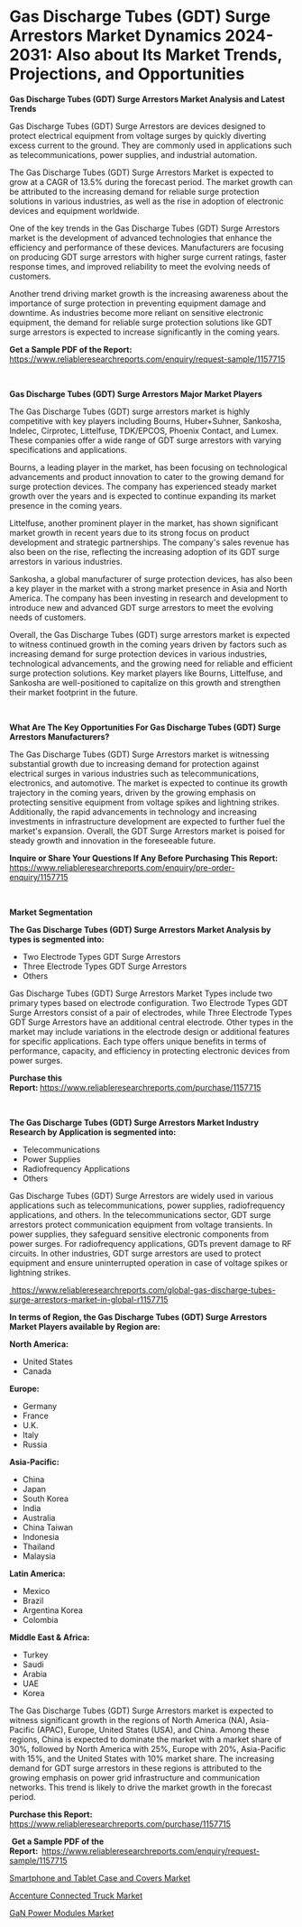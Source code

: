 <p><h1>Gas Discharge Tubes (GDT) Surge Arrestors Market Dynamics 2024-2031: Also about Its Market Trends, Projections, and Opportunities</h1></p><p><strong>Gas Discharge Tubes (GDT) Surge Arrestors Market Analysis and Latest Trends</strong></p>
<p><p>Gas Discharge Tubes (GDT) Surge Arrestors are devices designed to protect electrical equipment from voltage surges by quickly diverting excess current to the ground. They are commonly used in applications such as telecommunications, power supplies, and industrial automation.</p><p>The Gas Discharge Tubes (GDT) Surge Arrestors Market is expected to grow at a CAGR of 13.5% during the forecast period. The market growth can be attributed to the increasing demand for reliable surge protection solutions in various industries, as well as the rise in adoption of electronic devices and equipment worldwide.</p><p>One of the key trends in the Gas Discharge Tubes (GDT) Surge Arrestors market is the development of advanced technologies that enhance the efficiency and performance of these devices. Manufacturers are focusing on producing GDT surge arrestors with higher surge current ratings, faster response times, and improved reliability to meet the evolving needs of customers.</p><p>Another trend driving market growth is the increasing awareness about the importance of surge protection in preventing equipment damage and downtime. As industries become more reliant on sensitive electronic equipment, the demand for reliable surge protection solutions like GDT surge arrestors is expected to increase significantly in the coming years.</p></p>
<p><strong>Get a Sample PDF of the Report:&nbsp;</strong> <a href="https://www.reliableresearchreports.com/enquiry/request-sample/1157715">https://www.reliableresearchreports.com/enquiry/request-sample/1157715</a></p>
<p>&nbsp;</p>
<p><strong>Gas Discharge Tubes (GDT) Surge Arrestors Major Market Players</strong></p>
<p><p>The Gas Discharge Tubes (GDT) surge arrestors market is highly competitive with key players including Bourns, Huber+Suhner, Sankosha, Indelec, Cirprotec, Littelfuse, TDK/EPCOS, Phoenix Contact, and Lumex. These companies offer a wide range of GDT surge arrestors with varying specifications and applications.</p><p>Bourns, a leading player in the market, has been focusing on technological advancements and product innovation to cater to the growing demand for surge protection devices. The company has experienced steady market growth over the years and is expected to continue expanding its market presence in the coming years.</p><p>Littelfuse, another prominent player in the market, has shown significant market growth in recent years due to its strong focus on product development and strategic partnerships. The company's sales revenue has also been on the rise, reflecting the increasing adoption of its GDT surge arrestors in various industries.</p><p>Sankosha, a global manufacturer of surge protection devices, has also been a key player in the market with a strong market presence in Asia and North America. The company has been investing in research and development to introduce new and advanced GDT surge arrestors to meet the evolving needs of customers.</p><p>Overall, the Gas Discharge Tubes (GDT) surge arrestors market is expected to witness continued growth in the coming years driven by factors such as increasing demand for surge protection devices in various industries, technological advancements, and the growing need for reliable and efficient surge protection solutions. Key market players like Bourns, Littelfuse, and Sankosha are well-positioned to capitalize on this growth and strengthen their market footprint in the future.</p></p>
<p>&nbsp;</p>
<p><strong>What Are The Key Opportunities For Gas Discharge Tubes (GDT) Surge Arrestors Manufacturers?</strong></p>
<p><p>The Gas Discharge Tubes (GDT) Surge Arrestors market is witnessing substantial growth due to increasing demand for protection against electrical surges in various industries such as telecommunications, electronics, and automotive. The market is expected to continue its growth trajectory in the coming years, driven by the growing emphasis on protecting sensitive equipment from voltage spikes and lightning strikes. Additionally, the rapid advancements in technology and increasing investments in infrastructure development are expected to further fuel the market's expansion. Overall, the GDT Surge Arrestors market is poised for steady growth and innovation in the foreseeable future.</p></p>
<p><strong>Inquire or Share Your Questions If Any Before Purchasing This Report:</strong> <a href="https://www.reliableresearchreports.com/enquiry/pre-order-enquiry/1157715">https://www.reliableresearchreports.com/enquiry/pre-order-enquiry/1157715</a></p>
<p>&nbsp;</p>
<p><strong>Market Segmentation</strong></p>
<p><strong>The Gas Discharge Tubes (GDT) Surge Arrestors Market Analysis by types is segmented into:</strong></p>
<p><ul><li>Two Electrode Types GDT Surge Arrestors</li><li>Three Electrode Types GDT Surge Arrestors</li><li>Others</li></ul></p>
<p><p>Gas Discharge Tubes (GDT) Surge Arrestors Market Types include two primary types based on electrode configuration. Two Electrode Types GDT Surge Arrestors consist of a pair of electrodes, while Three Electrode Types GDT Surge Arrestors have an additional central electrode. Other types in the market may include variations in the electrode design or additional features for specific applications. Each type offers unique benefits in terms of performance, capacity, and efficiency in protecting electronic devices from power surges.</p></p>
<p><strong>Purchase this Report:&nbsp;</strong><a href="https://www.reliableresearchreports.com/purchase/1157715">https://www.reliableresearchreports.com/purchase/1157715</a></p>
<p>&nbsp;</p>
<p><strong>The Gas Discharge Tubes (GDT) Surge Arrestors Market Industry Research by Application is segmented into:</strong></p>
<p><ul><li>Telecommunications</li><li>Power Supplies</li><li>Radiofrequency Applications</li><li>Others</li></ul></p>
<p><p>Gas Discharge Tubes (GDT) Surge Arrestors are widely used in various applications such as telecommunications, power supplies, radiofrequency applications, and others. In the telecommunications sector, GDT surge arrestors protect communication equipment from voltage transients. In power supplies, they safeguard sensitive electronic components from power surges. For radiofrequency applications, GDTs prevent damage to RF circuits. In other industries, GDT surge arrestors are used to protect equipment and ensure uninterrupted operation in case of voltage spikes or lightning strikes.</p></p>
<p><a href="https://www.reliableresearchreports.com/global-gas-discharge-tubes-surge-arrestors-market-in-global-r1157715">&nbsp;https://www.reliableresearchreports.com/global-gas-discharge-tubes-surge-arrestors-market-in-global-r1157715</a></p>
<p><strong>In terms of Region, the Gas Discharge Tubes (GDT) Surge Arrestors Market Players available by Region are:</strong></p>
<p>
    <p> <strong> North America: </strong>
        <ul>
            <li>United States</li>
            <li>Canada</li>
        </ul>
        </p> 
    <p> <strong> Europe: </strong>
        <ul>
            <li>Germany</li>
            <li>France</li>
            <li>U.K.</li>
            <li>Italy</li>
            <li>Russia</li>
        </ul>
        </p> 
    <p> <strong> Asia-Pacific: </strong>
        <ul>
            <li>China</li>
            <li>Japan</li>
            <li>South Korea</li>
            <li>India</li>
            <li>Australia</li>
            <li>China Taiwan</li>
            <li>Indonesia</li>
            <li>Thailand</li>
            <li>Malaysia</li>
        </ul>
        </p> 
    <p> <strong> Latin America: </strong>
        <ul>
            <li>Mexico</li>
            <li>Brazil</li>
            <li>Argentina Korea</li>
            <li>Colombia</li>
        </ul>
        </p> 
    <p> <strong> Middle East & Africa: </strong>
        <ul>
            <li>Turkey</li>
            <li>Saudi</li>
            <li>Arabia</li>
            <li>UAE</li>
            <li>Korea</li>
        </ul>
    </p>
    </p>
<p><p>The Gas Discharge Tubes (GDT) Surge Arrestors market is expected to witness significant growth in the regions of North America (NA), Asia-Pacific (APAC), Europe, United States (USA), and China. Among these regions, China is expected to dominate the market with a market share of 30%, followed by North America with 25%, Europe with 20%, Asia-Pacific with 15%, and the United States with 10% market share. The increasing demand for GDT surge arrestors in these regions is attributed to the growing emphasis on power grid infrastructure and communication networks. This trend is likely to drive the market growth in the forecast period.</p></p>
<p><strong>Purchase this Report: </strong><a href="https://www.reliableresearchreports.com/purchase/1157715">https://www.reliableresearchreports.com/purchase/1157715</a></p>
<p>&nbsp;<strong>Get a Sample PDF of the Report:&nbsp;&nbsp;</strong><a href="https://www.reliableresearchreports.com/enquiry/request-sample/1157715">https://www.reliableresearchreports.com/enquiry/request-sample/1157715</a></p>
<p><strong></strong></p>
<p><p><a href="https://www.linkedin.com/pulse/exploring-smartphone-tablet-case-covers-market-dynamics-blplf">Smartphone and Tablet Case and Covers Market</a></p><p><a href="https://www.linkedin.com/pulse/accenture-connected-truck-market-share-amp-analysis-growth-4mdff">Accenture Connected Truck Market</a></p><p><a href="https://www.linkedin.com/pulse/gan-power-modules-market-research-report-includes-analysis-size-sqeef">GaN Power Modules Market</a></p></p>